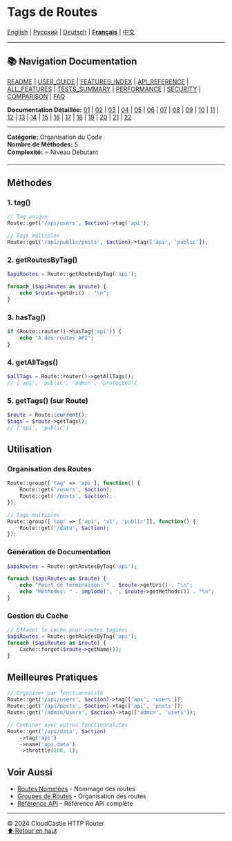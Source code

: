 # Tags de Routes

[English](../../en/features/08_TAGS.md) | [Русский](../../ru/features/08_TAGS.md) | [Deutsch](../../de/features/08_TAGS.md) | [**Français**](08_TAGS.md) | [中文](../../zh/features/08_TAGS.md)

---

## 📚 Navigation Documentation

[README](../../README.md) | [USER_GUIDE](../USER_GUIDE.md) | [FEATURES_INDEX](../FEATURES_INDEX.md) | [API_REFERENCE](../API_REFERENCE.md) | [ALL_FEATURES](../ALL_FEATURES.md) | [TESTS_SUMMARY](../TESTS_SUMMARY.md) | [PERFORMANCE](../PERFORMANCE_ANALYSIS.md) | [SECURITY](../SECURITY_REPORT.md) | [COMPARISON](../COMPARISON.md) | [FAQ](../FAQ.md)

**Documentation Détaillée:** [01](01_BASIC_ROUTING.md) | [02](02_ROUTE_PARAMETERS.md) | [03](03_ROUTE_GROUPS.md) | [04](04_RATE_LIMITING.md) | [05](05_IP_FILTERING.md) | [06](06_MIDDLEWARE.md) | [07](07_NAMED_ROUTES.md) | [08](08_TAGS.md) | [09](09_HELPER_FUNCTIONS.md) | [10](10_ROUTE_SHORTCUTS.md) | [11](11_ROUTE_MACROS.md) | [12](12_URL_GENERATION.md) | [13](13_EXPRESSION_LANGUAGE.md) | [14](14_CACHING.md) | [15](15_PLUGINS.md) | [16](16_LOADERS.md) | [17](17_PSR_SUPPORT.md) | [18](18_ACTION_RESOLVER.md) | [19](19_STATISTICS.md) | [20](20_SECURITY.md) | [21](21_EXCEPTIONS.md) | [22](22_CLI_TOOLS.md)

---

**Catégorie:** Organisation du Code  
**Nombre de Méthodes:** 5  
**Complexité:** ⭐ Niveau Débutant

---

## Méthodes

### 1. tag()

```php
// Tag unique
Route::get('/api/users', $action)->tag('api');

// Tags multiples
Route::get('/api/public/posts', $action)->tag(['api', 'public']);
```

### 2. getRoutesByTag()

```php
$apiRoutes = Route::getRoutesByTag('api');

foreach ($apiRoutes as $route) {
    echo $route->getUri() . "\n";
}
```

### 3. hasTag()

```php
if (Route::router()->hasTag('api')) {
    echo "A des routes API";
}
```

### 4. getAllTags()

```php
$allTags = Route::router()->getAllTags();
// ['api', 'public', 'admin', 'protected']
```

### 5. getTags() (sur Route)

```php
$route = Route::current();
$tags = $route->getTags();
// ['api', 'public']
```

## Utilisation

### Organisation des Routes

```php
Route::group(['tag' => 'api'], function() {
    Route::get('/users', $action);
    Route::get('/posts', $action);
});

// Tags multiples
Route::group(['tag' => ['api', 'v1', 'public']], function() {
    Route::get('/data', $action);
});
```

### Génération de Documentation

```php
$apiRoutes = Route::getRoutesByTag('api');

foreach ($apiRoutes as $route) {
    echo "Point de terminaison: " . $route->getUri() . "\n";
    echo "Méthodes: " . implode(', ', $route->getMethods()) . "\n";
}
```

### Gestion du Cache

```php
// Effacer le cache pour routes taguées
$apiRoutes = Route::getRoutesByTag('api');
foreach ($apiRoutes as $route) {
    Cache::forget($route->getName());
}
```

## Meilleures Pratiques

```php
// Organiser par fonctionnalité
Route::get('/api/users', $action)->tag(['api', 'users']);
Route::get('/api/posts', $action)->tag(['api', 'posts']);
Route::get('/admin/users', $action)->tag(['admin', 'users']);

// Combiner avec autres fonctionnalités
Route::get('/api/data', $action)
    ->tag('api')
    ->name('api.data')
    ->throttle(100, 1);
```

## Voir Aussi

- [Routes Nommées](07_NAMED_ROUTES.md) - Nommage des routes
- [Groupes de Routes](03_ROUTE_GROUPS.md) - Organisation des routes
- [Référence API](../API_REFERENCE.md) - Référence API complète

---

© 2024 CloudCastle HTTP Router  
[⬆ Retour en haut](#tags-de-routes)